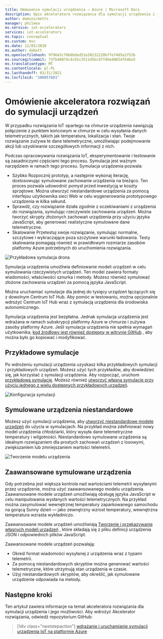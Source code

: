 ```yaml
---
title: Omówienie symulacji urządzenia — Azure | Microsoft Docs
description: Opis akceleratora rozwiązania dla symulacji urządzenia i jego możliwości.
author: dominicbetts
manager: philmea
ms.service: iot-accelerators
services: iot-accelerators
ms.topic: conceptual
ms.custom: mvc
ms.date: 12/03/2018
ms.author: dobett
ms.openlocfilehash: 979643c76b8bded51e30232228b7fe7485a1f53b
ms.sourcegitcommit: 73fb48074c4c91c3511d5bcdffd6e40854fb46e5
ms.translationtype: MT
ms.contentlocale: pl-PL
ms.lasthandoff: 03/31/2021
ms.locfileid: "106057681"
---
```

# <a name="device-simulation-solution-accelerator-overview"></a>Omówienie akceleratora rozwiązań do symulacji urządzeń

W przypadku rozwiązania IoT opartego na chmurze urządzenia nawiązują połączenie z punktem końcowym w chmurze w celu wysyłania danych telemetrycznych, takich jak temperatura, lokalizacja i stan. Twoje rozwiązanie zużywa te dane telemetryczne, umożliwiając podejmowanie akcji lub uzyskiwanie szczegółowych informacji z nich.

Podczas opracowywania rozwiązania IoT, eksperymentowanie i testowanie są zasadniczymi częściami tego procesu. Symulacja jest ważnym narzędziem w ramach tego procesu. Symulacja urządzenia pozwala:

* Szybko Rozpocznij prototyp, a następnie wykonaj iterację, dostosowując symulowane zachowanie urządzenia na bieżąco. Ten proces pozwala udowodnić pomysł przed inwestycją w koszty sprzętowe. Można utworzyć niestandardowe urządzenia za pomocą interfejsu użytkownika sieci Web w celu wygenerowania prototypowego urządzenia w kilka sekund.
* Sprawdź, czy rozwiązanie działa zgodnie z oczekiwaniami z urządzenia do rozwiązania, symulując rzeczywiste zachowania urządzeń. Można tworzyć skrypty złożonych zachowań urządzenia przy użyciu języka JavaScript, aby generować realistyczne symulowane dane telemetryczne.
* Skalowanie Przetestuj swoje rozwiązanie, symulując normalne, szczytowe i wykraczające poza szczytowe warunki ładowania. Testy skalowania pomagają również w prawidłowym rozmiarze zasobów platformy Azure potrzebnych do uruchomienia rozwiązania.

![Przykładowa symulacja drona](media/iot-accelerators-device-simulation-overview/dronesimulation.png)

Symulacja urządzenia umożliwia definiowanie modeli urządzeń w celu symulowania rzeczywistych urządzeń. Ten model zawiera formaty wiadomości, właściwości sznurka i metody. Możesz również symulować złożone zachowania urządzeń za pomocą języka JavaScript.

Można uruchamiać symulacje dla jednej do tysięcy urządzeń łączących się z dowolnym Centrum IoT Hub. Aby pomóc w testowaniu, można opcjonalnie wdrożyć Centrum IoT Hub wraz z symulacją urządzenia dla środowiska autonomicznego.

Symulacja urządzenia jest bezpłatna. Jednak symulacja urządzenia jest wdrażana w ramach subskrypcji platformy Azure w chmurze i zużywa zasoby platformy Azure. Jeśli symulacja urządzenia nie spełnia wymagań użytkownika, [kod źródłowy jest również dostępny w witrynie GitHub](https://github.com/Azure/device-simulation-dotnet) , aby można było go kopiować i modyfikować.

## <a name="sample-simulations"></a>Przykładowe symulacje

Po wdrożeniu symulacji urządzenia uzyskasz kilka przykładowych symulacji i przykładowych urządzeń. Możesz użyć tych przykładów, aby dowiedzieć się, jak korzystać z symulacji urządzenia. Aby rozpocząć, uruchom [przykładową symulację](https://github.com/Azure/device-simulation-dotnet/blob/master/README.md). Możesz również [utworzyć własną symulację przy użyciu jednego z wielu dostępnych przykładowych urządzeń](iot-accelerators-device-simulation-create-simulation.md).

![Konfiguracja symulacji](media/iot-accelerators-device-simulation-overview/samplesimulation1.png)

## <a name="custom-simulated-devices"></a>Symulowane urządzenia niestandardowe

Możesz użyć symulacji urządzenia, aby [utworzyć niestandardowe modele urządzeń](iot-accelerators-device-simulation-create-custom-device.md) do użycia w symulacjach. Na przykład można zdefiniować nowy model urządzenia chłodziarki, który wysyła dane telemetryczne temperatury i wilgotności. Niestandardowo symulowane urządzenia są idealnym rozwiązaniem dla prostych zachowań urządzeń z losowymi, zwiększaniem lub zmniejszaniem wartości telemetrii.

![Tworzenie modelu urządzenia](media/iot-accelerators-device-simulation-overview/adddevicemodel.png)

## <a name="advanced-simulated-devices"></a>Zaawansowane symulowane urządzenia

Gdy potrzebna jest większa kontrola nad wartościami telemetrii wysyłanymi przez urządzenie, można użyć zaawansowanego modelu urządzenia. Zaawansowane modele urządzeń umożliwiają obsługę języka JavaScript w celu manipulowania wysłanych wartości telemetrycznych. Na przykład można zasymulować wewnętrznej temperatury zaparkowanego samochodu na gorącą Sunny dzień — jako zewnętrzny wzrost temperatury, wewnętrzna temperatura wzrasta wykładniczo.

Zaawansowane modele urządzeń umożliwiają [Tworzenie i przekazywanie własnych modeli urządzeń](iot-accelerators-device-simulation-advanced-device.md) , które składają się z pliku definicji urządzenia JSON i odpowiednich plików JavaScript.

Zaawansowane modele urządzeń pozwalają:

* Określ format wiadomości wysyłanej z urządzenia wraz z typami telemetrii.
* Za pomocą niestandardowych skryptów można generować wartości telemetryczne, które utrzymują stan urządzenia w czasie.
* Użyj niestandardowych skryptów, aby określić, jak symulowane urządzenie odpowiada na metody.

## <a name="next-steps"></a>Następne kroki

Ten artykuł zawiera informacje na temat akceleratora rozwiązania dla symulacji urządzenia i jego możliwości. Aby wdrożyć Akcelerator rozwiązania, odwiedź repozytorium GitHub:

> [!div class="nextstepaction"]
> [wdrażanie i uruchamianie symulacji urządzenia IoT na platformie Azure](https://github.com/Azure/device-simulation-dotnet/blob/master/README.md)
